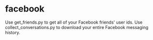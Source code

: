 # facebook

Use get_friends.py to get all of your Facebook friends' user ids. 
Use collect_conversations.py to download your entire Facebook messaging history. 
